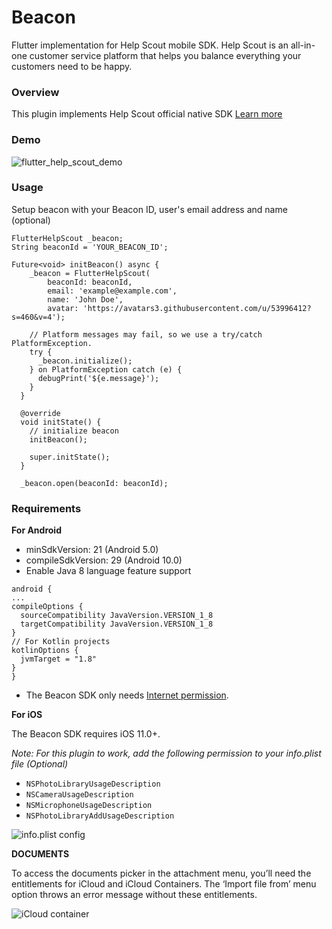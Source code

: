# Beacon

Flutter implementation for Help Scout mobile SDK. Help Scout is an all-in-one customer service platform that helps you balance everything your customers need to be happy.

### Overview 
This plugin implements Help Scout official native SDK [Learn more](https://developer.helpscout.com/beacon-2/)

### Demo
![flutter_help_scout_demo](https://user-images.githubusercontent.com/53996412/103737367-63348b80-4ff2-11eb-835c-fddbba85b20c.gif)

### Usage
Setup beacon with your Beacon ID, user's email address and name (optional)

```
FlutterHelpScout _beacon;
String beaconId = 'YOUR_BEACON_ID';

Future<void> initBeacon() async {
    _beacon = FlutterHelpScout(
        beaconId: beaconId,
        email: 'example@example.com',
        name: 'John Doe',
        avatar: 'https://avatars3.githubusercontent.com/u/53996412?s=460&v=4');

    // Platform messages may fail, so we use a try/catch PlatformException.
    try {
      _beacon.initialize();
    } on PlatformException catch (e) {
      debugPrint('${e.message}');
    }
  }

  @override
  void initState() {
    // initialize beacon
    initBeacon();

    super.initState();
  }

  _beacon.open(beaconId: beaconId);
  ```
  

### Requirements
**For Android**
- minSdkVersion: 21 (Android 5.0)
- compileSdkVersion: 29 (Android 10.0)
- Enable Java 8 language feature support

```
android {
...
compileOptions {
  sourceCompatibility JavaVersion.VERSION_1_8
  targetCompatibility JavaVersion.VERSION_1_8
}
// For Kotlin projects
kotlinOptions {
  jvmTarget = "1.8"
}
}
```
- The Beacon SDK only needs [Internet permission](https://developer.android.com/training/basics/network-ops/connecting).


**For iOS**

The Beacon SDK requires iOS 11.0+.

*Note: For this plugin to work, add the following permission to your info.plist file (Optional)*

- `NSPhotoLibraryUsageDescription`
- `NSCameraUsageDescription`
- `NSMicrophoneUsageDescription`
- `NSPhotoLibraryAddUsageDescription`

![info.plist config](https://github.com/helpscout/HSAttachmentPicker/raw/master/picker_photos_permissions.png)

**DOCUMENTS**

To access the documents picker in the attachment menu, you’ll need the entitlements for iCloud and iCloud Containers. The ‘Import file from’ menu option throws an error message without these entitlements.

![iCloud container](https://github.com/helpscout/HSAttachmentPicker/raw/master/picker_icloud_permissions.png)

